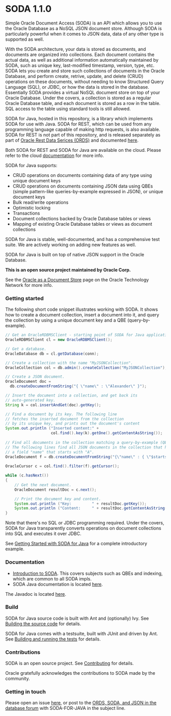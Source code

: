 # SODA 1.1.0
Simple Oracle Document Access (SODA) is an API which allows you to use the Oracle Database as a NoSQL JSON document store. Although SODA is particularly powerful when it comes to JSON data, data of any other type is supported as well.

With the SODA architecture, your data is stored as documents, and documents are organized into collections. Each document contains the actual data, as well as additional information automatically maintained by SODA, such as unique key, last-modified timestamp, version, type, etc. SODA lets you create and store such collections of documents in the Oracle Database, and perform create, retrive, update, and delete (CRUD) operations on these documents, without needing to know Structured Query Language (SQL), or JDBC, or how the data is stored in the database. Essentially SODA provides a virtual NoSQL document store on top of your Oracle Database. Under the covers, a collection is stored as a regular Oracle Database table, and each document is stored as a row in the table. SQL access to the table using standard tools is still allowed. 

SODA for Java, hosted in this repository, is a library which implements SODA for use with Java. 
SODA for REST, which can be used from any programming language capable of making http requests,
is also available. SODA for REST is not part of this repository, and is released separately as part 
of [Oracle Rest Data Serices (ORDS)](http://www.oracle.com/technetwork/developer-tools/rest-data-services/overview/index.html) and
documented [here](https://docs.oracle.com/cd/E56351_01/doc.30/e58123/toc.htm).

Both SODA for REST and SODA for Java are available on the cloud. Please refer to the cloud [documentation](https://docs.oracle.com/en/cloud/paas/exadata-express-cloud/develop-document-store-applications-using-soda.html) for more info.

SODA for Java supports:

* CRUD operations on documents containing data of any type using unique document keys
* CRUD operations on documents containing JSON data using QBEs (simple pattern-like queries-by-example expressed in JSON), or unique document keys
* Bulk read/write operations
* Optimistic locking
* Transactions
* Document collections backed by Oracle Database tables or views
* Mapping of existing Oracle Database tables or views as document collections

SODA for Java is stable, well-documented, and has a comprehensive test suite. We are actively working on adding new features as well.

SODA for Java is built on top of native JSON support in the Oracle Database.

**This is an open source project maintained by Oracle Corp.**

See the [Oracle as a Document Store](http://www.oracle.com/technetwork/database/application-development/oracle-document-store/index.html) page on the Oracle Technology Network for more info.

### Getting started

The following short code snippet illustrates working with SODA. It shows how to create a document collection, insert a document into it, and query the collection by using a unique document key and a QBE (query-by-example).

```java        
// Get an OracleRDBMSClient - starting point of SODA for Java application.
OracleRDBMSClient cl = new OracleRDBMSClient();

// Get a database.
OracleDatabase db = cl.getDatabase(conn);

// Create a collection with the name "MyJSONCollection".
OracleCollection col = db.admin().createCollection("MyJSONCollection");

// Create a JSON document.
OracleDocument doc =
  db.createDocumentFromString("{ \"name\" : \"Alexander\" }");

// Insert the document into a collection, and get back its
// auto-generated key.
String k = col.insertAndGet(doc).getKey();

// Find a document by its key. The following line
// fetches the inserted document from the collection
// by its unique key, and prints out the document's content
System.out.println ("Inserted content:" + 
                    col.find().key(k).getOne().getContentAsString());
                    
// Find all documents in the collection matching a query-by-example (QBE).
// The following lines find all JSON documents in the collection that have 
// a field "name" that starts with "A".
OracleDocument f = db.createDocumentFromString("{\"name\" : { \"$startsWith\" : \"A\" }}");
                       
OracleCursor c = col.find().filter(f).getCursor();

while (c.hasNext())
{
    // Get the next document.
    OracleDocument resultDoc = c.next();

    // Print the document key and content.
    System.out.println ("Key:         " + resultDoc.getKey());
    System.out.println ("Content:     " + resultDoc.getContentAsString());
}
```

Note that there's no SQL or JDBC programming required. Under the covers, SODA for Java transparently converts operations on document collections into SQL and executes it over JDBC.

See [Getting Started with SODA for Java](https://github.com/oracle/soda-for-java/blob/master/doc/Getting-started-example.md) for a complete introductory example.

### Documentation

* [Introduction to SODA](https://docs.oracle.com/en/database/oracle/oracle-database/18/adsdi/). This covers subjects such as QBEs and indexing, which are common to all SODA impls.
* SODA Java documentation is located [here](http://docs.oracle.com/cd/E63251_01/index.htm).

The Javadoc is located [here](http://oracle.github.io/soda-for-java).

### Build

SODA for Java source code is built with Ant and (optionally) Ivy. See [Building the source code](https://github.com/oracle/soda-for-java/blob/master/doc/Building-source-code.md) for
details. 

SODA for Java comes with a testsuite, built with JUnit and driven by Ant. See [Building and running the tests](https://github.com/oracle/soda-for-java/blob/master/doc/Building-and-running-tests.md) for details.

### Contributions

SODA is an open source project. See [Contributing](https://github.com/oracle/soda-for-java/blob/master/CONTRIBUTING.md) for details.

Oracle gratefully acknowledges the contributions to SODA made by the community.

### Getting in touch

Please open an issue [here](https://github.com/oracle/soda-for-java/issues), or post to the [ORDS, SODA, and JSON in the database forum](https://community.oracle.com/community/database/developer-tools/oracle_rest_data_services/) with SODA-FOR-JAVA in the subject line.
